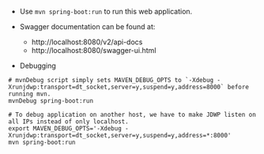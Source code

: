 - Use `mvn spring-boot:run` to run this web application.
- Swagger documentation can be found at:

  * http://localhost:8080/v2/api-docs
  * http://localhost:8080/swagger-ui.html

- Debugging

```shell
# mvnDebug script simply sets MAVEN_DEBUG_OPTS to `-Xdebug -Xrunjdwp:transport=dt_socket,server=y,suspend=y,address=8000` before running mvn.
mvnDebug spring-boot:run
```

```shell
# To debug application on another host, we have to make JDWP listen on all IPs instead of only localhost.
export MAVEN_DEBUG_OPTS='-Xdebug -Xrunjdwp:transport=dt_socket,server=y,suspend=y,address=*:8000'
mvn spring-boot:run
```
